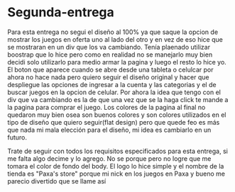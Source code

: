 # Segunda-entrega
Para esta entrega no segui el diseño al 100% ya que saque la opcion de mostrar los juegos en oferta uno al lado del otro y en vez de eso hice que se mostraran en un div que los va cambiando.
Tenía plaenado utilizar boostrap que lo hice pero como en realidad no se manejarlo muy bien decidi solo utilizarlo para medio armar la pagina y luego el resto lo hice yo.
El boton que aparece cuando se abre desde una tableta o celulcar por ahora no hace nada pero quiero seguir el diseño original y hacer que despliegue las opciones de ingresar a la cuenta y las categorias y el de buscar juegos en la opcion de celular.
Por ahora la idea que tengo con el div que va cambiando es la de que una vez que se la haga click te mande a la pagina para comprar el juego.
Los colores de la pagina al final no quedaron muy bien osea son buenos colores y son colores utilizados en el tipo de diseño que quiero seguir(flat design) pero que quede feo es más que nada mi mala elección para el diseño, mi idea es cambiarlo en un futuro.

Trate de seguir con todos los requisitos especificados para esta entrega, si me falta algo decime y lo agrego.
No se porque pero no logre que me tomara el color de fondo del body.
El logo lo hice simple y el nombre de la tienda es "Paxa's store" porque mi nick en los juegos en Paxa y bueno me parecio divertido que se llame así
